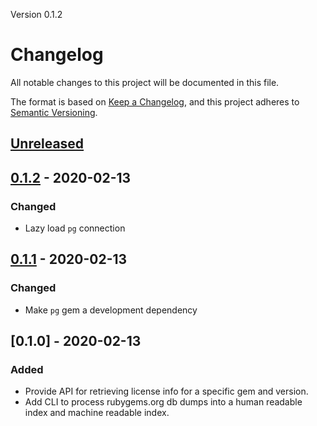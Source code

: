 Version 0.1.2

# Changelog

All notable changes to this project will be documented in this file.

The format is based on [Keep a Changelog](https://keepachangelog.com/en/1.0.0/),
and this project adheres to [Semantic Versioning](https://semver.org/spec/v2.0.0.html).

## [Unreleased]

## [0.1.2] - 2020-02-13
### Changed
- Lazy load `pg` connection

## [0.1.1] - 2020-02-13
### Changed
- Make `pg` gem a development dependency

## [0.1.0] - 2020-02-13
### Added
- Provide API for retrieving license info for a specific gem and version.
- Add CLI to process rubygems.org db dumps into a human readable index and machine readable index.

[Unreleased]: https://github.com/mokhan/spandx/compare/v0.1.2...HEAD
[0.1.2]: https://github.com/mokhan/spandx/compare/v0.1.1...v0.1.2
[0.1.1]: https://github.com/mokhan/spandx/compare/v0.1.0...v0.1.1
